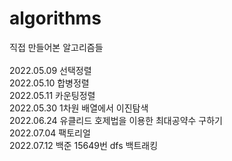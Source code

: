 # algorithms
직접 만들어본 알고리즘들
<br/><br/>
2022.05.09 선택정렬<br/>
2022.05.10 합병정렬<br/>
2022.05.11 카운팅정렬<br/>
2022.05.30 1차원 배열에서 이진탐색<br/>
2022.06.24 유클리드 호제법을 이용한 최대공약수 구하기<br/>
2022.07.04 팩토리얼<br/>
2022.07.12 백준 15649번 dfs 백트래킹<br/>
